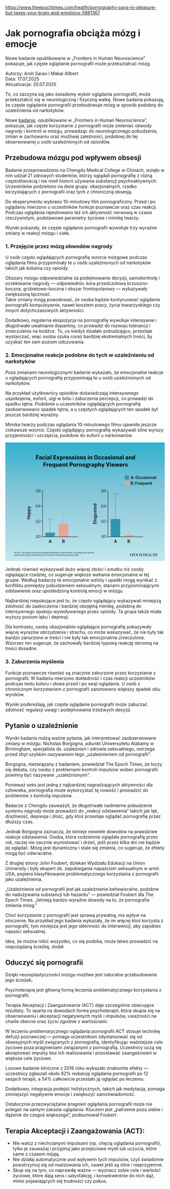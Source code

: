https://www.theepochtimes.com/health/pornography-pays-in-pleasure-but-taxes-your-brain-and-emotions-5881367

# Jak pornografia obciąża mózg i emocje

Nowe badanie opublikowane w „Frontiers in Human Neuroscience” pokazuje, jak częste oglądanie pornografii może przekształcać mózg.

Autorzy: Arsh Sarao i Makai Allbert  
Data: 17.07.2025  
Aktualizacja: 20.07.2025

To, co zaczyna się jako świadomy wybór oglądania pornografii, może przekształcić się w neurologiczną i fizyczną walkę. Nowe badania pokazują, że częste oglądanie pornografii przebudowuje mózg w sposób podobny do uzależnienia od narkotyków.

Nowe [badanie](https://www.frontiersin.org/journals/human-neuroscience/articles/10.3389/fnhum.2025.1477914/full), opublikowane w „Frontiers in Human Neuroscience”, pokazuje, jak częste korzystanie z pornografii może zmieniać obwody nagrody i kontroli w mózgu, prowadząc do neurologicznego pobudzenia, zmian w zachowaniu oraz możliwej zależności, podobnej do tej obserwowanej u osób uzależnionych od opioidów.

## Przebudowa mózgu pod wpływem obsesji

Badanie przeprowadzono na Chengdu Medical College w Chinach, wzięło w nim udział 21 zdrowych studentów, którzy oglądali pornografię z różną częstotliwością i nie mieli historii używania substancji psychoaktywnych. Uczestników podzielono na dwie grupy: okazjonalnych, rzadko korzystających z pornografii oraz tych z chroniczną obsesją.

Do eksperymentu wybrano 10-minutowy film pornograficzny. Przed i po oglądaniu mierzono u uczestników funkcje poznawcze oraz czas reakcji. Podczas oglądania rejestrowano też ich aktywność nerwową w czasie rzeczywistym, podstawowe parametry życiowe i mimikę twarzy.

Wyniki pokazały, że częste oglądanie pornografii wywołuje trzy wyraźne zmiany w reakcji mózgu i ciała.

### 1. Przejęcie przez mózg obwodów nagrody

U osób często oglądających pornografię wzorce mózgowe podczas oglądania filmu przypominały te u osób uzależnionych od narkotyków takich jak kokaina czy opioidy.

Obszary mózgu odpowiedzialne za podejmowanie decyzji, samokontrolę i oczekiwanie nagrody — odpowiednio: kora przedczołowa brzuszno-boczna, grzbietowo-boczna i obszar frontopolarowy — wykazywały zwiększoną łączność.  
Takie zmiany mogą powodować, że osoba będzie kontynuować oglądanie pornografii kompulsywnie, nawet kosztem pracy, życia towarzyskiego czy innych dotychczasowych aktywności.

Dodatkowo, regularna ekspozycja na pornografię wywołuje intensywne i długotrwałe uwalnianie dopaminy, co prowadzi do rozwoju tolerancji i znieczulenia na bodźce. To, co kiedyś działało pobudzająco, przestaje wystarczać, więc osoba szuka coraz bardziej ekstremalnych treści, by uzyskać ten sam poziom odczuwania.

### 2. Emocjonalne reakcje podobne do tych w uzależnieniu od narkotyków

Poza zmianami neurologicznymi badanie wykazało, że emocjonalne reakcje u oglądających pornografię przypominają te u osób uzależnionych od narkotyków.

Na przykład użytkownicy opioidów doświadczają intensywnego uspokojenia, euforii, ulgi w bólu i zaburzenia percepcji, co prowadzi do spadku tętna. Podobnie u uczestników oglądających pornografię zaobserwowano spadek tętna, a u częstych oglądających ten spadek był jeszcze bardziej wyraźny.

Mimika twarzy podczas oglądania 10-minutowego filmu ujawniła jeszcze ciekawsze wzorce. Często oglądający pornografię wykazywali silne wyrazy przyjemności i szczęścia, podobne do euforii u narkomanów.

![](id5886818-porn-addiction-infographic.webp)

Jednak również wykazywali dużo więcej złości i smutku niż osoby oglądające rzadziej, co sugeruje większe wahania emocjonalne w tej grupie. Według badaczy te emocjonalne wzloty i upadki mogą wynikać z konfliktu pomiędzy pobudzeniem seksualnym, stanami przypominającymi odstawienie oraz upośledzoną kontrolą emocji w mózgu.

Najbardziej niepokojące jest to, że często oglądający wykazywali mniejszą zdolność do zaskoczenia i bardziej obojętną mimikę, podobną do intensywnego spokoju wywoływanego przez opioidy. Ta grupa także miała wyższy poziom lęku i depresji.

Dla kontrastu, osoby okazjonalnie oglądające pornografię pokazywały więcej wyrazów obrzydzenia i strachu, co może wskazywać, że nie były tak bardzo zanurzone w treści i nie były tak emocjonalnie znieczulone. Wzorzec ten sugeruje, że zachowały bardziej typową reakcję obronną na treści dosadne.

### 3. Zaburzenia myślenia

Funkcje poznawcze również są znacznie zaburzone przez korzystanie z pornografii. W badaniu mierzono dokładność i czas reakcji uczestników podczas testu koloru i słowa przed i po sesji oglądania. U osób z chronicznym korzystaniem z pornografii zanotowano większy spadek obu wyników.

Wyniki podkreślają, jak częste oglądanie pornografii może zaburzać zdolność regulacji uwagi i podejmowania trzeźwych decyzji.

## Pytanie o uzależnienie

Wyniki badania rodzą ważne pytania, jak interpretować zaobserwowane zmiany w mózgu. Nicholas Borgogna, adiunkt Uniwersytetu Alabamy w Birmingham, specjalista ds. uzależnień i zdrowia seksualnego, ostrzega przed zbyt szybkim nazywaniem tego „uzależnieniem od pornografii”.

Borgogna, niezwiązany z badaniem, powiedział The Epoch Times, że toczy się debata, czy osoby z problemami kontroli impulsów wobec pornografii powinny być nazywane „uzależnionymi”.

Ponieważ seks jest jedną z najbardziej nagradzających aktywności dla człowieka, pornografia może wykorzystać tę nowość i prowadzić do problemów z kontrolą impulsów.

Badacze z Chengdu zauważyli, że długotrwałe nadmierne pobudzenie systemu nagrody może prowadzić do „reakcji odstawienia” takich jak lęk, drażliwość, depresja i złość, gdy ktoś przestaje oglądać pornografię przez dłuższy czas.

Jednak Borgogna zaznacza, że istnieje niewiele dowodów na prawdziwe reakcje odstawienia. Osoba, która codziennie oglądała pornografię przez rok, raczej nie zacznie wymiotować i drżeć, jeśli przez kilka dni nie będzie jej oglądać. Mózg jest dynamiczny i stale się zmienia, co sugeruje, że efekty mogą być odwracalne.

Z drugiej strony John Foubert, dziekan Wydziału Edukacji na Union University i były ekspert ds. zapobiegania napaściom seksualnym w armii USA, popiera klasyfikowanie problematycznego korzystania z pornografii jako uzależnienia.

„Uzależnienie od pornografii jest jak uzależnienie behawioralne, podobne do nadużywania substancji lub hazardu” — powiedział Foubert dla The Epoch Times. „Istnieją bardzo wyraźne dowody na to, że pornografia zmienia mózg.”

Choć korzystanie z pornografii jest sprawą prywatną, ma wpływ na otoczenie. Na przykład jego badania wykazały, że im więcej ktoś korzysta z pornografii, tym mniejsza jest jego skłonność do interwencji, aby zapobiec napaści seksualnej.

Idea, że można robić wszystko, co się podoba, może łatwo prowadzić na niepożądaną ścieżkę, dodał.

## Oduczyć się pornografii

Dzięki neuroplastyczności mózgu możliwe jest naturalne przebudowanie jego ścieżek.

Psychoterapia jest główną formą leczenia problematycznego korzystania z pornografii.

Terapia Akceptacji i Zaangażowania (ACT) daje szczególnie obiecujące rezultaty. To oparta na dowodach forma psychoterapii, która skupia się na obserwowaniu i akceptacji negatywnych myśli i impulsów, uważności na chwile obecne oraz życiu zgodnie z wartościami.

W leczeniu problematycznego oglądania pornografii ACT stosuje technikę defuzji poznawczej — pomaga uczestnikom zdystansować się od obsesyjnych myśli związanych z pornografią, identyfikując ważniejsze cele życiowe poza pragnieniami związanymi z pornografią. Uczestnicy uczą się akceptować impulsy bez ich realizowania i pozostawać zaangażowani w większe cele życiowe.

Losowe badanie kliniczne z 2016 roku wykazało znakomite efekty — uczestnicy zgłaszali około 92% redukcję oglądania pornografii po 12 sesjach terapii, a 54% całkowicie przestało ją oglądać po leczeniu.

Dodatkowo, integracja podejść holistycznych, takich jak medytacja, pomaga zmniejszyć negatywne emocje i zwiększyć samoświadomość.

Ostatecznie przezwyciężanie pragnień oglądania pornografii może nie polegać na samym zakazie oglądania. Kluczem jest „patrzenie poza siebie i dążenie do czegoś większego”, podsumował Foubert.

## Terapia Akceptacji i Zaangażowania (ACT):

- Nie walcz z niechcianymi impulsami (np. chęcią oglądania pornografii), tylko je zauważaj i przyjmuj jako przejściowe myśli lub uczucia, które same z czasem mijają.
- ⁠Nie działaj automatycznie pod wpływem tych impulsów, czyli świadomie powstrzymuj się od realizowania ich, nawet jeśli są silne i nieprzyjemne.
- ⁠Skup się na tym, co naprawdę ważne — wyznacz sobie cele i wartości życiowe, które dają sens i satysfakcję, i konsekwentnie do nich dąż, mimo pojawiających się trudności czy pokus.
